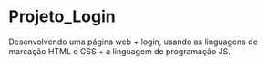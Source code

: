 # Projeto_Login
 Desenvolvendo uma página web + login, usando as linguagens de marcação HTML e CSS + a linguagem de programação JS.
